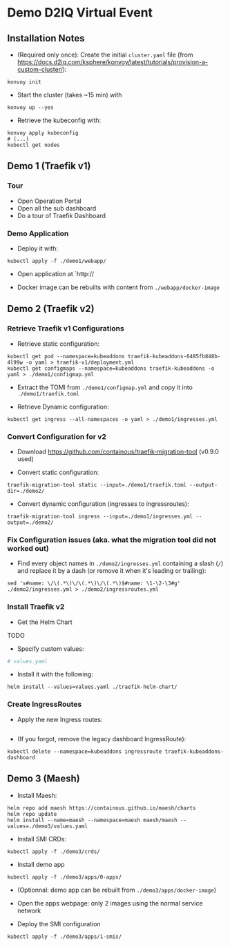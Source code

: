 
# Demo D2IQ Virtual Event

## Installation Notes

* (Required only once): Create the initial `cluster.yaml` file
(from <https://docs.d2iq.com/ksphere/konvoy/latest/tutorials/provision-a-custom-cluster/>):

```shell
konvoy init
```

* Start the cluster (takes ~15 min) with

```shell
konvoy up --yes
```

* Retrieve the kubeconfig with:

```shell
konvoy apply kubeconfig
# (...)
kubectl get nodes
```

## Demo 1 (Traefik v1)

### Tour

* Open Operation Portal
* Open all the sub dashboard
* Do a tour of Traefik Dashboard

### Demo Application

* Deploy it with:

```shell
kubectl apply -f ./demo1/webapp/
```

* Open application at `http://<CNAME>

* Docker image can be rebuilts with content from `./webapp/docker-image`

## Demo 2 (Traefik v2)

### Retrieve Traefik v1 Configurations

* Retrieve static configuration:

```shell
kubectl get pod --namespace=kubeaddons traefik-kubeaddons-6485fb848b-4l99w -o yaml > traefik-v1/deployment.yml
kubectl get configmaps --namespace=kubeaddons traefik-kubeaddons -o yaml > ./demo1/configmap.yml
```

* Extract the TOMl from `./demo1/configmap.yml` and copy it into `./demo1/traefik.toml`

* Retrieve Dynamic configuration:

```shell
kubectl get ingress --all-namespaces -o yaml > ./demo1/ingresses.yml
```

### Convert Configuration for v2

* Download <https://github.com/containous/traefik-migration-tool> (v0.9.0 used)

* Convert static configuration:

```shell
traefik-migration-tool static --input=./demo1/traefik.toml --output-dir=./demo2/
```

* Convert dynamic configuration (ingresses to ingressroutes):

```shell
traefik-migration-tool ingress --input=./demo1/ingresses.yml --output=./demo2/
```

### Fix Configuration issues (aka. what the migration tool did not worked out)

* Find every object names in `./demo2/ingresses.yml` containing a slash (`/`) and replace it by a dash (or remove it when it's leading or trailing):

```shell
sed 's#name: \/\(.*\)\/\(.*\)\/\(.*\)$#name: \1-\2-\3#g' ./demo2/ingresses.yml > ./demo2/ingressroutes.yml
```

### Install Traefik v2

* Get the Helm Chart

TODO

* Specify custom values:

```yml
# values.yaml
```

* Install it with the following:

```shell
helm install --values=values.yaml ./traefik-helm-chart/
```

### Create IngressRoutes

* Apply the new Ingress routes:

```shell

```

* (If you forgot, remove the legacy dashboard IngressRoute):

```shell
kubectl delete --namespace=kubeaddons ingressroute traefik-kubeaddons-dashboard
```

## Demo 3 (Maesh)

* Install Maesh:

```shell
helm repo add maesh https://containous.github.io/maesh/charts
helm repo update
helm install --name=maesh --namespace=maesh maesh/maesh --values=./demo3/values.yaml
```

* Install SMI CRDs:

```shell
kubectl apply -f ./demo3/crds/
```

* Install demo app

```shell
kubectl apply -f ./demo3/apps/0-apps/
```

* (Optionnal: demo app can be rebuilt from `./demo3/apps/docker-image`)

* Open the apps webpage: only 2 images using the normal service network

* Deploy the SMI configuration

```shell
kubectl apply -f ./demo3/apps/1-smis/
```
